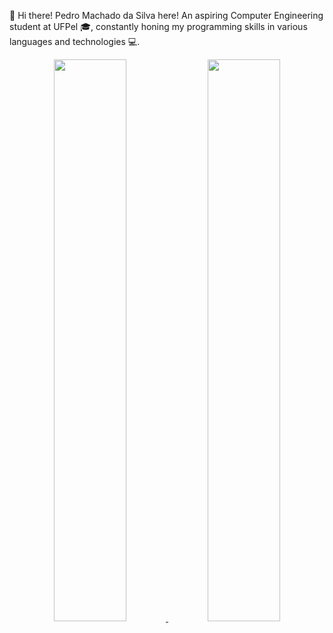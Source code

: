 👋 Hi there! Pedro Machado da Silva here! An aspiring Computer Engineering student at UFPel 🎓, constantly honing my programming skills in various languages and technologies 💻.
<div align="center">
  <a href="https://github.com/pedromasi">
  <img width="48%" src="https://github-readme-stats.vercel.app/api?username=pedromasi&show_icons=true&theme=dark&include_all_commits=true&count_private=true"/>
  <img width="48%" src="https://github-readme-stats.vercel.app/api/top-langs/?username=pedromasi&layout=compact&langs_count=7&theme=dark"/>
</div>
